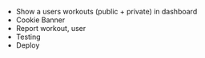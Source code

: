 - Show a users workouts (public + private) in dashboard
- Cookie Banner
- Report workout, user
- Testing
- Deploy
